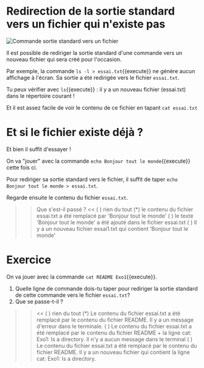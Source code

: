 
# Redirection de la sortie standard vers un fichier qui n'existe pas

<img src="./assets/commande_ss_se_to_file_terminal.png" alt="Commande sortie standard vers un fichier"/>

Il est possible de rediriger la sortie standard d'une commande vers un nouveau fichier qui sera créé pour l'occasion.

Par exemple, la commande  `ls -l > essai.txt`{{execute}} ne génère aucun affichage à l'écran.
Sa sortie a été redirigée vers le fichier `essai.txt`.

Tu peux vérifier avec `ls`{{execute}} : il y a un nouveau fichier (essai.txt) dans le répertoire courant !

Et il est assez facile de voir le contenu de ce fichier en tapant `cat essai.txt`

# Et si le fichier existe déjà ?

Et bien il suffit d'essayer !

On va "jouer" avec la commande `echo Bonjour tout le monde`{{execute}} cette fois ci.

Pour rediriger sa sortie standard vers le fichier, il suffit de taper `echo Bonjour tout le monde > essai.txt`.

Regarde ensuite le contenu du fichier `essai.txt`.

>> Que s'est-il passé ? <<
( ) rien du tout
(*) le contenu du fichier essai.txt a été remplacé par 'Bonjour tout le monde'
( ) le texte 'Bonjour tout le monde' a été ajouté dans le fichier essai.txt
( ) Il y a un nouveau fichier essai1.txt qui contient 'Bonjour tout le monde'

# Exercice

On va jouer avec la commande `cat README Exo1`{{execute}}.

1. Quelle ligne de commande dois-tu taper pour rediriger la sortie standard de cette commande vers le fichier `essai.txt`?
2. Que se passe-t-il ?
>> <<
( ) rien du tout
(*) Le contenu du fichier essai.txt a été remplacé par le contenu du fichier README.
    Il y a un message d'erreur dans le terminale.
( ) Le contenu du fichier essai.txt a été remplacé par le contenu du fichier README + la ligne cat: Exo1: Is a directory.
    Il n'y a aucun message dans le terminal
( ) Le contenu du fichier essai.txt a été remplacé par le contenu du fichier README.
    Il y a un nouveau fichier qui contient la ligne cat: Exo1: Is a directory.
